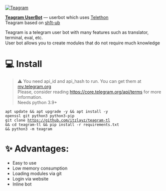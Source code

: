 [![Teagram](https://readme-typing-svg.herokuapp.com?color=%2336BCF7&lines=Teagram+Userbot)](https://t.me/UBteagram)

<b><a href="https://t.me/UBteagram">Teagram UserBot</a></b> — userbot which uses <a href="https://github.com/LonamiWebs/Telethon">Telethon</a><br>
Teagram based on <a href=https://github.com/sh1tn3t/sh1t-ub>sh1t-ub</a>

Teagram is a telegram user bot with many features such as translator, terminal, eval, etc. <br>
User bot allows you to create modules that do not require much knowledge

<h1>💻 Install</h1>

> ⚠ You need api_id and api_hash to run. You can get them at <a href="https://my.telegram.org">my.telegram.org</a> <br>
> Please, consider reading https://core.telegram.org/api/terms for more information. <br>
> Needs python 3.9+

<code>apt update && apt upgrade -y && apt install -y openssl git python3 python3-pip</code><br>
<code>git clone https://github.com/itzlayz/teagram-tl && cd teagram-tl && pip install -r requirements.txt && python3 -m teagram</code>

<h1>✨ Advantages:</h1>
<ul>
    <li>Easy to use</li>
    <li>Low memory consumption</li>
    <li>Loading modules via git</li>
    <li>Login via website</li>
    <li>Inline bot</li>
</ul>
